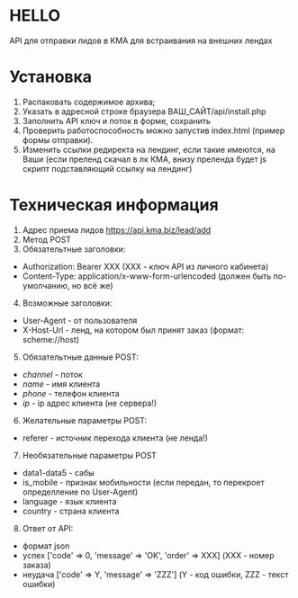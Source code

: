 # HELLO

API для отправки лидов в KMA для встраивания на внешних лендах

# Установка

1. Распаковать содержимое архива;
2. Указать в адресной строке браузера ВАШ_САЙТ/api/install.php
3. Заполнить API ключ и поток в форме, сохранить
4. Проверить работоспособность можно запустив index.html (пример формы
   отправки).
5. Изменить ссылки редиректа на лендинг, если такие имеются, на Ваши (если
   преленд скачал в лк КМА, внизу преленда будет js скрипт подставляющий ссылку
   на лендинг)

# Техническая информация

1. Адрес приема лидов https://api.kma.biz/lead/add
2. Метод POST
3. Обязательтные заголовки:

- Authorization: Bearer XXX (XXX - ключ API из личного кабинета)
- Content-Type: application/x-www-form-urlencoded (должен быть по-умолчанию, но
  всё же)

4. Возможные заголовки:

- User-Agent - от пользователя
- X-Host-Url - ленд, на котором был принят заказ (формат: scheme://host)

5. Обязательтные данные POST:

- _channel_ - поток
- _name_ - имя клиента
- _phone_ - телефон клиента
- _ip_ - ip адрес клиента (не сервера!)

6. Желательные параметры POST:

- referer - источник перехода клиента (не ленда!)

7. Необязательные параметры POST

- data1-data5 - сабы
- is_mobile - признак мобильности (если передан, то перекроет определление по
  User-Agent)
- language - язык клиента
- country - страна клиента

8. Ответ от API:

- формат json
- успех \['code' => 0, 'message' => 'OK', 'order' => XXX\] (XXX - номер заказа)
- неудача \['code' => Y, 'message' => 'ZZZ'\] (Y - код ошибки, ZZZ - текст
  ошибки)
